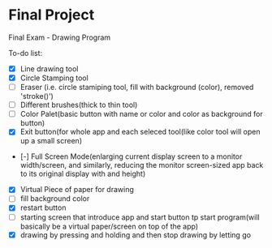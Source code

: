 # Final Project
Final Exam - Drawing Program


To-do list:
 - [x] Line drawing tool
 - [x] Circle Stamping tool
 - [ ] Eraser (i.e. circle stamiping tool, fill with background (color), removed 'stroke()')
 - [ ] Different brushes(thick to thin tool)
 - [ ] Color Palet(basic button with name or color and color as background for button)
 - [x] Exit button(for whole app and each seleced tool(like color tool will open up a small screen)
 - [-] Full Screen Mode(enlarging current display screen to a monitor width/screen, and similarly, reducing the monitor screen-sized app back to its original display with and height)
 - [x] Virtual Piece of paper for drawing
 - [ ] fill background color
 - [x] restart button
 - [ ] starting screen that introduce app and start button tp start program(will basically be a virtual paper/screen on top of the app)
 - [x] drawing by pressing and holding and then stop drawing by letting go
